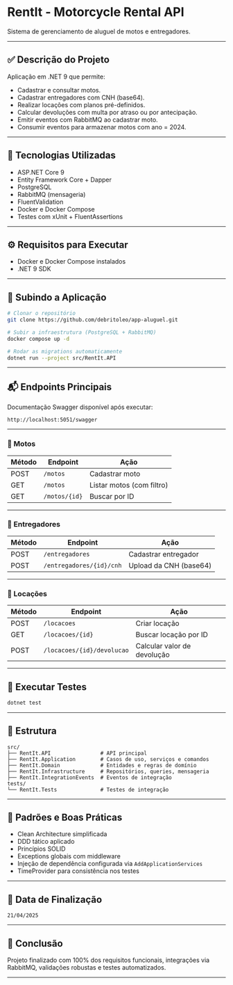 # RentIt - Motorcycle Rental API

Sistema de gerenciamento de aluguel de motos e entregadores.

---

## ✅ Descrição do Projeto

Aplicação em .NET 9 que permite:

- Cadastrar e consultar motos.
- Cadastrar entregadores com CNH (base64).
- Realizar locações com planos pré-definidos.
- Calcular devoluções com multa por atraso ou por antecipação.
- Emitir eventos com RabbitMQ ao cadastrar moto.
- Consumir eventos para armazenar motos com ano = 2024.

---

## 🚀 Tecnologias Utilizadas

- ASP.NET Core 9
- Entity Framework Core + Dapper
- PostgreSQL
- RabbitMQ (mensageria)
- FluentValidation
- Docker e Docker Compose
- Testes com xUnit + FluentAssertions

---

## ⚙️ Requisitos para Executar

- Docker e Docker Compose instalados
- .NET 9 SDK

---

## 🐳 Subindo a Aplicação

```bash
# Clonar o repositório
git clone https://github.com/debritoleo/app-aluguel.git

# Subir a infraestrutura (PostgreSQL + RabbitMQ)
docker compose up -d

# Rodar as migrations automaticamente
dotnet run --project src/RentIt.API
```

---

## 📬 Endpoints Principais

Documentação Swagger disponível após executar:
```
http://localhost:5051/swagger
```

---

### 🚗 Motos

| Método | Endpoint             | Ação                       |
|--------|----------------------|----------------------------|
| POST   | `/motos`             | Cadastrar moto             |
| GET    | `/motos`             | Listar motos (com filtro)  |
| GET    | `/motos/{id}`      | Buscar por ID              |

---

### 👤 Entregadores

| Método | Endpoint                      | Ação                        |
|--------|-------------------------------|-----------------------------|
| POST   | `/entregadores`               | Cadastrar entregador        |
| POST   | `/entregadores/{id}/cnh`    | Upload da CNH (base64)      |

---

### 🔄 Locações

| Método | Endpoint             | Ação                            |
|--------|----------------------|---------------------------------|
| POST   | `/locacoes`          | Criar locação                   |
| GET    | `/locacoes/{id}`   | Buscar locação por ID           |
| POST   | `/locacoes/{id}/devolucao` | Calcular valor de devolução  |

---

## 🧪 Executar Testes

```bash
dotnet test
```

---

## 📁 Estrutura

```
src/
├── RentIt.API                # API principal
├── RentIt.Application        # Casos de uso, serviços e comandos
├── RentIt.Domain             # Entidades e regras de domínio
├── RentIt.Infrastructure     # Repositórios, queries, mensageria
├── RentIt.IntegrationEvents  # Eventos de integração
tests/
└── RentIt.Tests              # Testes de integração
```

---

## 🧠 Padrões e Boas Práticas

- Clean Architecture simplificada
- DDD tático aplicado
- Princípios SOLID
- Exceptions globais com middleware
- Injeção de dependência configurada via `AddApplicationServices`
- TimeProvider para consistência nos testes

---

## 📅 Data de Finalização

`21/04/2025`

---

## 🏁 Conclusão

Projeto finalizado com 100% dos requisitos funcionais, integrações via RabbitMQ, validações robustas e testes automatizados.

---

